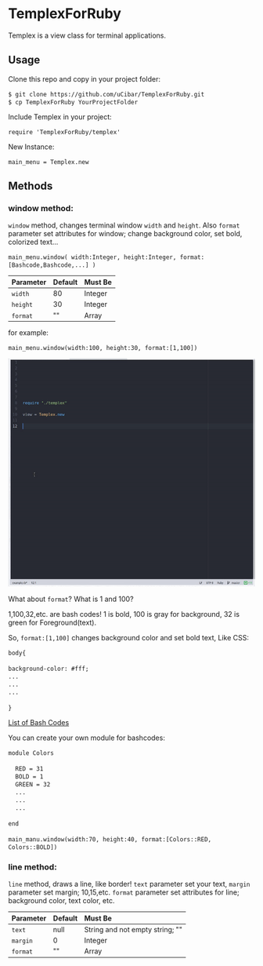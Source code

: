 # TemplexForRuby
Templex is a view class for terminal applications.

## Usage

Clone this repo and copy in your project folder:

```
$ git clone https://github.com/uCibar/TemplexForRuby.git
$ cp TemplexForRuby YourProjectFolder
```

Include Templex in your project:

```
require 'TemplexForRuby/templex'
```

New Instance:
```
main_menu = Templex.new
```

## Methods



### window method:

`window` method, changes terminal window `width` and `height`. Also `format` parameter set attributes for window; change background color, set bold, colorized text...

```
main_menu.window( width:Integer, height:Integer, format:[Bashcode,Bashcode,...] )
```

| Parameter   | Default | Must Be | 
| :-----------|:------- | :-----  |
| `width`     | 80      | Integer |
| `height`    | 30      | Integer |
| `format`    | ""      | Array   |

for example:
```
main_menu.window(width:100, height:30, format:[1,100])
```

![window method example](./asset/windowmethod.gif)

What about `format`? What is 1 and 100?

1,100,32,etc. are bash codes!
1 is bold, 100 is gray for background, 32 is green for Foreground(text).

So, `format:[1,100]` changes background color and set bold text, Like CSS:
```
body{

background-color: #fff;
...
...
...

}
```
[List of Bash Codes](http://misc.flogisoft.com/bash/tip_colors_and_formatting)

You can create your own module for bashcodes:
```
module Colors

  RED = 31
  BOLD = 1
  GREEN = 32
  ...
  ...
  ...
  
end

main_manu.window(width:70, height:40, format:[Colors::RED, Colors::BOLD])
```

### line method:

`line` method, draws a line, like border! `text` parameter set your text, `margin` parameter set margin; 10,15,etc. `format` parameter
set attributes for line; background color, text color, etc.

| Parameter   | Default | Must Be                           | 
| :-----------|:------- | :---------------------------------|
| `text`      | null    | String and not empty string; ""   |
| `margin`    | 0       | Integer                           |
| `format`    | ""      | Array                             |
